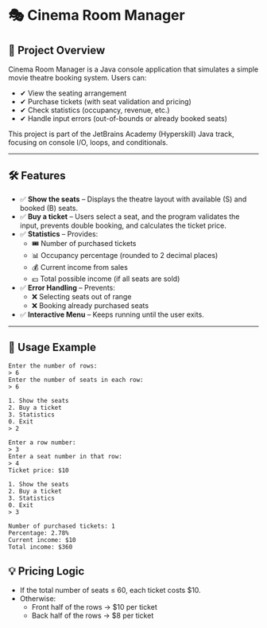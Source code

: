 # 🎭 Cinema Room Manager

## 📌 Project Overview

Cinema Room Manager is a Java console application that simulates a simple movie theatre booking system. Users can:

- ✔ View the seating arrangement
- ✔ Purchase tickets (with seat validation and pricing)
- ✔ Check statistics (occupancy, revenue, etc.)
- ✔ Handle input errors (out-of-bounds or already booked seats)

This project is part of the JetBrains Academy (Hyperskill) Java track, focusing on console I/O, loops, and conditionals.

---

## 🛠 Features

- ✅ **Show the seats** – Displays the theatre layout with available (S) and booked (B) seats.
- ✅ **Buy a ticket** – Users select a seat, and the program validates the input, prevents double booking, and calculates the ticket price.
- ✅ **Statistics** – Provides:
  - 🎟 Number of purchased tickets
  - 📊 Occupancy percentage (rounded to 2 decimal places)
  - 💰 Current income from sales
  - 💵 Total possible income (if all seats are sold)
- ✅ **Error Handling** – Prevents:
  - ❌ Selecting seats out of range
  - ❌ Booking already purchased seats
- ✅ **Interactive Menu** – Keeps running until the user exits.

---

## 📜 Usage Example

```
Enter the number of rows:
> 6
Enter the number of seats in each row:
> 6

1. Show the seats
2. Buy a ticket
3. Statistics
0. Exit
> 2

Enter a row number:
> 3
Enter a seat number in that row:
> 4
Ticket price: $10

1. Show the seats
2. Buy a ticket
3. Statistics
0. Exit
> 3

Number of purchased tickets: 1
Percentage: 2.78%
Current income: $10
Total income: $360
```

## 💡 Pricing Logic
- If the total number of seats ≤ 60, each ticket costs $10.
- Otherwise:
  - Front half of the rows → $10 per ticket
  - Back half of the rows → $8 per ticket
